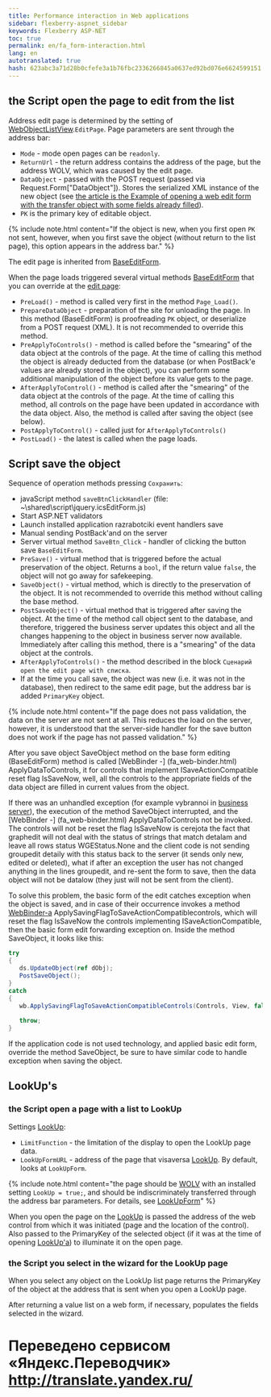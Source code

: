 ```yaml
--- 
title: Performance interaction in Web applications 
sidebar: flexberry-aspnet_sidebar 
keywords: Flexberry ASP-NET 
toc: true 
permalink: en/fa_form-interaction.html 
lang: en 
autotranslated: true 
hash: 623abc3a71d28b0cfefe3a1b76fbc2336266845a0637ed92bd076e6624599151 
--- 
```


## the Script open the page to edit from the list 

Address edit page is determined by the setting of [WebObjectListView](fa_web-object-list-view.html).`EditPage`. Page parameters are sent through the address bar: 

* `Mode` - mode open pages can be `readonly`. 
* `ReturnUrl` - the return address contains the address of the page, but the address WOLV, which was caused by the edit page. 
* `DataObject` - passed with the POST request (passed via Request.Form["DataObject"]). Stores the serialized XML instance of the new object (see [the article is the Example of opening a web edit form with the transfer object with some fields already filled](fa_open-editform-custom-object.html)). 
* `PK` is the primary key of editable object. 

{% include note.html content="If the object is new, when you first open `PK` not sent, however, when you first save the object (without return to the list page), this option appears in the address bar." %} 

The edit page is inherited from [BaseEditForm](fa_base-edit-form.html). 

When the page loads triggered several virtual methods [BaseEditForm](fa_base-edit-form.html) that you can override at the [edit page](fa_editform.html): 

* `PreLoad()` - method is called very first in the method `Page_Load()`. 
* `PrepareDataObject` - preparation of the site for unloading the page. In this method (BaseEditForm) is proofreading `PK` object, or deserialize from a POST request (XML). It is not recommended to override this method. 
* `PreApplyToControls()` - method is called before the "smearing" of the data object at the controls of the page. At the time of calling this method the object is already deducted from the database (or when PostBack'e values are already stored in the object), you can perform some additional manipulation of the object before its value gets to the page. 
* `AfterApplyToControl()` - method is called after the "smearing" of the data object at the controls of the page. At the time of calling this method, all controls on the page have been updated in accordance with the data object. Also, the method is called after saving the object (see below). 
* `PostApplyToControl()` - called just for `AfterApplyToControls()` 
* `PostLoad()` - the latest is called when the page loads. 

## Script save the object 

Sequence of operation methods pressing `Сохранить`: 

* javaScript method `saveBtnClickHandler` (file: ~\shared\script\jquery.icsEditForm.js) 
* Start ASP.NET validators 
* Launch installed application razrabotciki event handlers save 
* Manual sending PostBack'and on the server 
* Server virtual method `SaveBtn_Click` - handler of clicking the button save `BaseEditForm`. 
* `PreSave()` - virtual method that is triggered before the actual preservation of the object. Returns a `bool`, if the return value `false`, the object will not go away for safekeeping. 
* `SaveObject()` - virtual method, which is directly to the preservation of the object. It is not recommended to override this method without calling the base method. 
* `PostSaveObject()` - virtual method that is triggered after saving the object. At the time of the method call object sent to the database, and therefore, triggered the business server updates this object and all the changes happening to the object in business server now available. Immediately after calling this method, there is a "smearing" of the data object at the controls. 
* `AfterApplyToControls()` - the method described in the block `Сценарий open the edit page with списка`. 
* If at the time you call save, the object was new (i.e. it was not in the database), then redirect to the same edit page, but the address bar is added `PrimaryKey` object. 

{% include note.html content="If the page does not pass validation, the data on the server are not sent at all. This reduces the load on the server, however, it is understood that the server-side handler for the save button does not work if the page has not passed validation." %} 

After you save object SaveObject method on the base form editing (BaseEditForm) method is called [WebBinder -] (fa_web-binder.html) ApplyDataToControls, it for controls that implement ISaveActionCompatible reset flag IsSaveNow, well, all the controls to the appropriate fields of the data object are filled in current values from the object. 

If there was an unhandled exception (for example vybrannoi in [business server](fo_bs-example.html)), the execution of the method SaveObject interrupted, and the [WebBinder -] (fa_web-binder.html) ApplyDataToControls not be invoked. 
The controls will not be reset the flag IsSaveNow is cerejota the fact that graphedit will not deal with the status of strings that match detalam and leave all rows status WGEStatus.None 
and the client code is not sending groupedit detaily with this status back to the server (it sends only new, edited or deleted), what if after an exception the user has not changed anything in the lines groupedit, and re-sent the form to save, then the data object will not be datalow (they just will not be sent from the client). 

To solve this problem, the basic form of the edit catches exception when the object is saved, and in case of their occurrence invokes a method [WebBinder-a](fa_web-binder.html) ApplySavingFlagToSaveActionCompatiblecontrols, which will reset the flag IsSaveNow the controls implementing ISaveActionCompatible, then the basic form edit forwarding exception on. 
Inside the method SaveObject, it looks like this: 

``` csharp
try
{
   ds.UpdateObject(ref dObj);
   PostSaveObject();
}
catch
{
   wb.ApplySavingFlagToSaveActionCompatibleControls(Controls, View, false);
 
   throw;
}
``` 

If the application code is not used technology, and applied basic edit form, override the method SaveObject, be sure to have similar code to handle exception when saving the object. 

## LookUp's 

### the Script open a page with a list to LookUp 

Settings [LookUp](fa_lookup-overview.html): 
* `LimitFunction` - the limitation of the display to open the LookUp page data. 
* `LookUpFormURL` - address of the page that visaversa [LookUp](fa_lookup-overview.html). By default, looks at `LookUpForm`. 

{% include note.html content="the page should be [WOLV](fa_web-object-list-view.html) with an installed setting `LookUp = true;`, and should be indiscriminately transferred through the address bar parameters. For details, see [LookUpForm](fa_lookup-form.html)" %} 

When you open the page on the [LookUp](fa_lookup-overview.html) is passed the address of the web control from which it was initiated (page and the location of the control). Also passed to the PrimaryKey of the selected object (if it was at the time of opening [LookUp'a](fa_lookup-overview.html)) to illuminate it on the open page. 

### the Script you select in the wizard for the LookUp page 

When you select any object on the LookUp list page returns the PrimaryKey of the object at the address that is sent when you open a LookUp page. 

After returning a value list on a web form, if necessary, populates the fields selected in the wizard. 



 # Переведено сервисом «Яндекс.Переводчик» http://translate.yandex.ru/